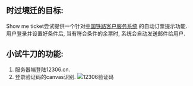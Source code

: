 时过境迁的目标:
------------------

Show me ticket尝试提供一个针对[中国铁路客户服务系统](https://dynamic.12306.cn/otsweb/) 的自动订票提示功能. 用户登录并设置好条件后, 当有符合条件的余票时, 系统会自动发送邮件给用户.


小试牛刀的功能:
----------------------

  1. 服务器端登陆12306.cn.
  2. 登录验证码的canvas识别. ![12306验证码](https://dynamic.12306.cn/otsweb/passCodeAction.do?rand=lrand "")